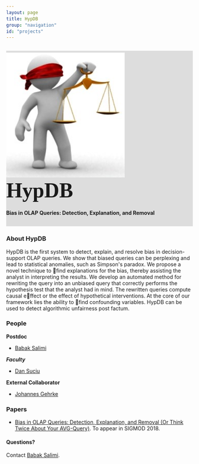 ```yaml
---
layout: page
title: HypDB
group: "navigation"
id: "projects"
---
```


<link href="https://maxcdn.bootstrapcdn.com/bootstrap/3.3.6/css/bootstrap.min.css" rel="stylesheet">
<link href="index.css" rel="stylesheet">

<div class="jumbotron" style="background-image: none; background-color: #ddd; background-size: cover; height: auto; padding: 5px 0 10px 0; margin-top: 2em">
  <img src="../../images/projects/hypdb.jpg" alt="Logo" style="width: 20rem" />
  <text style="vertical-align: middle; font-size: 4em; font-weight: bold; letter-spacing: 0px; font-family: 'Verdana';">HypDB</text>
  <h4>Bias in OLAP Queries: Detection, Explanation, and Removal </h4>
</div>

### About HypDB

HypDB is the first system to detect, explain, and resolve bias in
decision-support OLAP queries. We show that biased queries can be perplexing
and lead to statistical anomalies, such as Simpson's paradox. We propose
a novel technique to find explanations for the bias, thereby assisting the analyst
in interpreting the results. We develop an automated method for rewriting
the query into an unbiased query that correctly performs the hypothesis test that the analyst had in mind. The rewritten queries compute causal effect or the effect of hypothetical interventions. At the core of our framework lies the
ability to find confounding variables.  HypDB
can be used to detect algorithmic unfairness post factum.

### People
**Postdoc**

*   [Babak Salimi](https://www.linkedin.com/in/babak-salimi-8b758794/)

**_Faculty_**

*   [Dan Suciu](http://www.cs.washington.edu/homes/suciu/)

**External Collaborator**
*   [Johannes Gehrke](https://www.linkedin.com/in/johannesgehrke)

### Papers

*   [Bias in OLAP Queries: Detection, Explanation, and Removal (Or Think Twice About Your AVG-Query)](https://arxiv.org/abs/1803.04562). To appear in SIGMOD 2018.

#### Questions?

Contact [Babak Salimi](mailto:bsalimi@cs.washington.edu).


&nbsp;